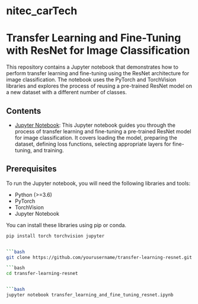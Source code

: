# nitec_carTech

# Transfer Learning and Fine-Tuning with ResNet for Image Classification

This repository contains a Jupyter notebook that demonstrates how to perform transfer learning and fine-tuning using the ResNet architecture for image classification. The notebook uses the PyTorch and TorchVision libraries and explores the process of reusing a pre-trained ResNet model on a new dataset with a different number of classes.

## Contents

- [Jupyter Notebook](transfer_learning_and_fine_tuning_resnet.ipynb): This Jupyter notebook guides you through the process of transfer learning and fine-tuning a pre-trained ResNet model for image classification. It covers loading the model, preparing the dataset, defining loss functions, selecting appropriate layers for fine-tuning, and training.

## Prerequisites

To run the Jupyter notebook, you will need the following libraries and tools:

- Python (>=3.6)
- PyTorch
- TorchVision
- Jupyter Notebook

You can install these libraries using pip or conda.

```bash
pip install torch torchvision jupyter


```bash
git clone https://github.com/yourusername/transfer-learning-resnet.git

```bash
cd transfer-learning-resnet


```bash
jupyter notebook transfer_learning_and_fine_tuning_resnet.ipynb